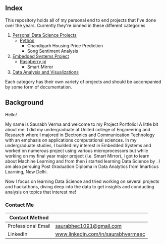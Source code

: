 ## Index

This repository holds all of my personal end to end projects that I've done over the years. Currently they're binned in these different categories

1. [Personal Data Science Projects](https://https://github.com/saurabhec1091/Data-Science-Projects)
    - [Python](https://https://github.com/saurabhec1091/Data-Science-Projects)
      - Chandigarh Housing Price Prediction
      - Song Sentiment Analysis
2. [Embedded Systems Project](https://https://github.com/saurabhec1091/Data-Science-Projects)
    - [Raspberry pi](https://https://github.com/saurabhec1091/Data-Science-Projects) 
      - Smart Mirror
3. [Data Analysis and Visualizations](https://https://github.com/saurabhec1091/Data-Science-Projects)

Each category has their own variety of projects and should be accompanied by some form of documentation. 

## Background

Hello! 

My name is Saurabh Verma and welcome to my Project Portfolio! A little bit about me. I did my undergraduate at United college of Engineering and Research where I majored in Electronics and Communication Technology with an emphasis on applications computational sciences. In my undergraduate studies, I builded my interest in Embedded Systems and worked on numerous project using various microprocessors but while working on my final year major project (i.e. Smart Mirror), i got to learn about Machine Learning and from then i started learning  Data Science by . I am also persuing Post Graduation Diploma in Data Analytics from Imarticus Learning, New Delhi.

Now I focus on learning Data Science and tried working on several projects and hackathons, diving deep into the data to get insights and conducting analysis on topics that interest me!

### Contact Me

| Contact Method |  |
| --- | --- |
| Professional Email | saurabhec1091@gmail.com |
| LinkedIn | www.linkedin.com/in/saurabhvermaec |
